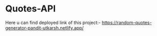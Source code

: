 # Quotes-API
Here u can find deployed link of this project:- 
https://random-quotes-generator-pandit-utkarsh.netlify.app/

